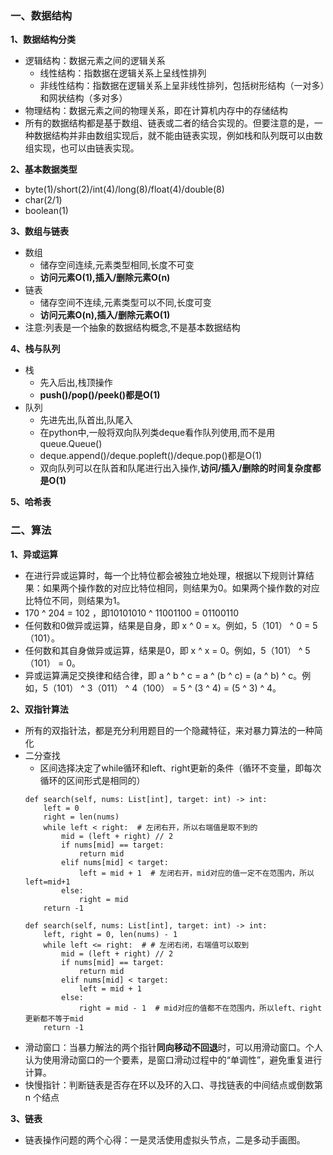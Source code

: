 ### 一、数据结构
**1、数据结构分类**
* 逻辑结构：数据元素之间的逻辑关系
  * 线性结构：指数据在逻辑关系上呈线性排列
  * 非线性结构：指数据在逻辑关系上呈非线性排列，包括树形结构（一对多）和网状结构（多对多）
* 物理结构：数据元素之间的物理关系，即在计算机内存中的存储结构
* 所有的数据结构都是基于数组、链表或二者的结合实现的。但要注意的是，一种数据结构并非由数组实现后，就不能由链表实现，例如栈和队列既可以由数组实现，也可以由链表实现。

**2、基本数据类型**
* byte(1)/short(2)/int(4)/long(8)/float(4)/double(8)
* char(2/1)
* boolean(1)

**3、数组与链表**
* 数组
  * 储存空间连续,元素类型相同,长度不可变
  * **访问元素O(1),插入/删除元素O(n)**
* 链表
  * 储存空间不连续,元素类型可以不同,长度可变
  * **访问元素O(n),插入/删除元素O(1)**
* 注意:列表是一个抽象的数据结构概念,不是基本数据结构

**4、栈与队列**
* 栈
  * 先入后出,栈顶操作
  * **push()/pop()/peek()都是O(1)**
* 队列
  * 先进先出,队首出,队尾入
  * 在python中,一般将双向队列类deque看作队列使用,而不是用queue.Queue()
  * deque.append()/deque.popleft()/deque.pop()都是O(1)
  * 双向队列可以在队首和队尾进行出入操作,**访问/插入/删除的时间复杂度都是O(1)**

**5、哈希表**


### 二、算法
**1、异或运算**
* 在进行异或运算时，每一个比特位都会被独立地处理，根据以下规则计算结果：如果两个操作数的对应比特位相同，则结果为0。如果两个操作数的对应比特位不同，则结果为1。
* 170 ^ 204 = 102 ，即10101010 ^ 11001100 = 01100110
* 任何数和0做异或运算，结果是自身，即 x ^ 0 = x。例如，5（101） ^ 0 = 5（101）。
* 任何数和其自身做异或运算，结果是0，即 x ^ x = 0。例如，5（101） ^ 5（101） = 0。
* 异或运算满足交换律和结合律，即 a ^ b ^ c = a ^ (b ^ c) = (a ^ b) ^ c。例如，5（101） ^ 3（011） ^ 4（100） = 5 ^ (3 ^ 4) = (5 ^ 3) ^ 4。

**2、双指针算法**
* 所有的双指针法，都是充分利用题目的一个隐藏特征，来对暴力算法的一种简化
* 二分查找
  * 区间选择决定了while循环和left、right更新的条件（循环不变量，即每次循环的区间形式是相同的）
  ```
  def search(self, nums: List[int], target: int) -> int:
      left = 0 
      right = len(nums)
      while left < right:  # 左闭右开，所以右端值是取不到的
          mid = (left + right) // 2
          if nums[mid] == target:
              return mid
          elif nums[mid] < target:  
              left = mid + 1  # 左闭右开，mid对应的值一定不在范围内，所以left=mid+1
          else:
              right = mid
      return -1
  ```
  ```
  def search(self, nums: List[int], target: int) -> int:
      left, right = 0, len(nums) - 1
      while left <= right:  # # 左闭右闭，右端值可以取到
          mid = (left + right) // 2
          if nums[mid] == target:
              return mid
          elif nums[mid] < target:
              left = mid + 1
          else:
              right = mid - 1  # mid对应的值都不在范围内，所以left、right更新都不等于mid
      return -1 
  ```
* 滑动窗口：当暴力解法的两个指针**同向移动不回退**时，可以用滑动窗口。个人认为使用滑动窗口的一个要素，是窗口滑动过程中的“单调性”，避免重复进行计算。
* 快慢指针：判断链表是否存在环以及环的入口、寻找链表的中间结点或倒数第 n 个结点

**3、链表**
* 链表操作问题的两个心得：一是灵活使用虚拟头节点，二是多动手画图。